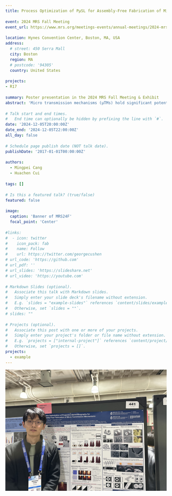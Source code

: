 ```yaml
---
title: Process Optimization of PµSL for Assembly-Free Fabrication of Micro Transmission Mechanisms

event: 2024 MRS Fall Meeting
event_url: https://www.mrs.org/meetings-events/annual-meetings/2024-mrs-fall-meeting/

location: Hynes Convention Center, Boston, MA, USA
address:
  # street: 450 Serra Mall
  city: Boston
  region: MA
  # postcode: '94305'
  country: United States

projects:
- R17

summary: Poster presentation in the 2024 MRS Fall Meeting & Exhibit
abstract: 'Micro transmission mechanisms (μTMs) hold significant potential in the automobile, MEMS, and aerospace industries; however, their fabrication and assembly present challenges due to their diminutive size. Projection Micro Stereolithography (PμSL) offers a promising solution, achieving micron-level pixel resolution for efficient μTM fabrication. Nevertheless, the Gaussian distribution of pixel radiance in PμSL poses a limitation by causing unintended bonding of clearance between two workpieces, hindering assembly-free fabrication of μTMs. Increasing the designed clearance is one solution, yet it compromises the transmission efficiency and compactness of μTMs. Aiming to achieve assembly-free fabrication of μTMs with small clearance between workpieces, we propose an optimized additive manufacturing method for PμSL system. Firstly, we developed a model to simulate cured region based on pixel-level Gaussian irradiance distribution. Based on experiments of curing profile characterization in horizontal and depth directions, the model was calibrated per photosensitive resins and PμSL system. Our findings indicate that the unintended bonding of clearance results from the residual irradiance exceeding the critical exposure dose, initiating photopolymerization at gaps. To address this, we introduced a grayscale pixel compensation method to minimize overexposure and underexposure. Additionally, we implemented a novel exposure strategy, which divides the projection pattern into several segments and project them separately. This approach allows the residual irradiance at clearance to dissipate, preventing it from reaching the critical dose and thereby reducing the minimum achievable clearance to 34 µm (equivalent to the size of four pixels in our PμSL system), which is notably small given the Gaussian radius is six pixels in our PμSL system. Our method has proven effective in the assembly-free fabrication of various microstructures, including micro planetary herringbone gears, bar-linkage mechanisms, and microchannels, using a range of materials such as photo-sensitive resin, polymer-derived ceramics, and alumina ceramics. The proposed exposure strategy holds high potential for various applications, such as micro-transmission mechanisms, MEMS, and microfluidics.'

# Talk start and end times.
#   End time can optionally be hidden by prefixing the line with `#`.
date: '2024-12-05T20:00:00Z'
date_end: '2024-12-05T22:00:00Z'
all_day: false

# Schedule page publish date (NOT talk date).
publishDate: '2017-01-01T00:00:00Z'

authors:
  - Mingpei Cang
  - Huachen Cui

tags: []

# Is this a featured talk? (true/false)
featured: false

image:
  caption: 'Banner of MRS24F'
  focal_point: 'Center'

#links:
#  - icon: twitter
#    icon_pack: fab
#    name: Follow
#    url: https://twitter.com/georgecushen
# url_code: 'https://github.com'
# url_pdf: ''
# url_slides: 'https://slideshare.net'
# url_video: 'https://youtube.com'

# Markdown Slides (optional).
#   Associate this talk with Markdown slides.
#   Simply enter your slide deck's filename without extension.
#   E.g. `slides = "example-slides"` references `content/slides/example-slides.md`.
#   Otherwise, set `slides = ""`.
# slides: ""

# Projects (optional).
#   Associate this post with one or more of your projects.
#   Simply enter your project's folder or file name without extension.
#   E.g. `projects = ["internal-project"]` references `content/project/deep-learning/index.md`.
#   Otherwise, set `projects = []`.
projects:
  - example
---
```


![Me at the poster session](photo_at_the_event.jpg "Me at the poster session")

<!-- {{% callout note %}}
Click on the **Slides** button above to view the built-in slides feature.
{{% /callout %}} -->

<!-- Slides can be added in a few ways:

- **Create** slides using Hugo Blox Builder's [_Slides_](https://docs.hugoblox.com/reference/content-types/) feature and link using `slides` parameter in the front matter of the talk file
- **Upload** an existing slide deck to `static/` and link using `url_slides` parameter in the front matter of the talk file
- **Embed** your slides (e.g. Google Slides) or presentation video on this page using [shortcodes](https://docs.hugoblox.com/reference/markdown/).

Further event details, including [page elements](https://docs.hugoblox.com/reference/markdown/) such as image galleries, can be added to the body of this page. -->
